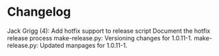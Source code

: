 Changelog
=========

Jack Grigg (4):
      Add hotfix support to release script
      Document the hotfix release process
      make-release.py: Versioning changes for 1.0.11-1.
      make-release.py: Updated manpages for 1.0.11-1.

